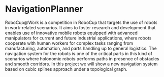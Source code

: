 # NavigationPlanner 

RoboCup@Work is a competition in RoboCup that targets the use of robots in work-related scenarios. It aims
to foster research and development that enables use of innovative mobile robots equipped with advanced
manipulators for current and future industrial applications, where robots cooperate with human workers for
complex tasks ranging from manufacturing, automation, and parts handling up to general logistics. The navigation
system for the robots is one of the critical parts in this kind of scenarios where holonomic robots performs paths
in presence of obstacles and smooth corridors. In this project we will show a new navigation system based on
cubic splines approach under a topological graph.
